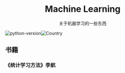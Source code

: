 <h1 align="center">Machine Learning</h1>
<div align="center">关于机器学习的一些东西</div>

![python-version](https://img.shields.io/badge/python-3.7-blue)![Country](https://img.shields.io/badge/country-China-red)



## 书籍

### 《统计学习方法》李航









## 



